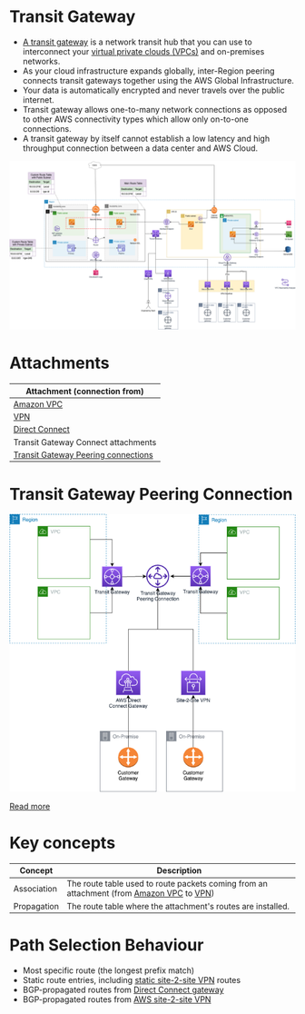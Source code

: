 # Transit Gateway
- [A transit gateway](https://docs.aws.amazon.com/vpc/latest/tgw/what-is-transit-gateway.html) is a network transit hub that you can use to interconnect your [virtual private clouds (VPCs)]() and on-premises networks.
- As your cloud infrastructure expands globally, inter-Region peering connects transit gateways together using the AWS Global Infrastructure.
- Your data is automatically encrypted and never travels over the public internet.
- Transit gateway allows one-to-many network connections as opposed to other AWS connectivity types which allow only on-to-one connections.
- A transit gateway by itself cannot establish a low latency and high throughput connection between a data center and AWS Cloud.

![img.png](../assets/AWS_VPC.png)

# Attachments

| Attachment (connection from)                                                                       |
|----------------------------------------------------------------------------------------------------|
| [Amazon VPC](../Readme.md)                                                               |
| [VPN](../../4_HybridConnectivity/AWSSiteToSiteVPN.md)                                              |
| [Direct Connect](../../4_HybridConnectivity/AWSDirectConnect.md)                                   |
| Transit Gateway Connect attachments                                                                |
| [Transit Gateway Peering connections](https://docs.aws.amazon.com/vpc/latest/tgw/tgw-connect.html) |

# Transit Gateway Peering Connection

![img.png](assets/AWS-Transit-Gateway-Peering-Connection.png)

[Read more](https://docs.aws.amazon.com/vpc/latest/tgw/tgw-connect.html)

# Key concepts

| Concept     | Description                                                                                                                                |
|-------------|--------------------------------------------------------------------------------------------------------------------------------------------|
| Association | The route table used to route packets coming from an attachment (from [Amazon VPC]() to [VPN](../../4_HybridConnectivity/AWSSiteToSiteVPN.md)) |
| Propagation | The route table where the attachment's routes are installed.                                                                               |

# Path Selection Behaviour
- Most specific route (the longest prefix match)
- Static route entries, including [static site-2-site VPN](../../4_HybridConnectivity/AWSSiteToSiteVPN.md) routes
- BGP-propagated routes from [Direct Connect gateway](../../4_HybridConnectivity/AWSDirectConnect.md)
- BGP-propagated routes from [AWS site-2-site VPN](../../4_HybridConnectivity/AWSSiteToSiteVPN.md)





